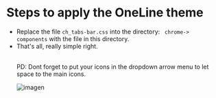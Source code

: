 # Steps to apply the OneLine theme

<ul><li>Replace the file <code>ch_tabs-bar.css</code> into the directory: <code> chrome-> components</code> with the file in this directory.</li>
  <li>That's all, really simple right. </li></br>
  
PD: Dont forget to put your icons in the dropdown arrow menu to let space to the main icons.

![imagen](https://user-images.githubusercontent.com/22057609/160184709-a8419c58-0a53-46bf-a852-0a7f44904a93.png)
